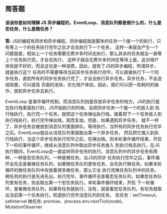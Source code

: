 ## 简答题

#### 谈谈你是如何理解 JS 异步编程的，EventLoop、消息队列都是做什么的，什么是宏任务，什么是微任务？

**答:**
JS的编程有同步和异步编程，同步编程就是脚本的任务一个接一个的执行，只有等上一个的任务执行完毕之后才会去执行下一个任务，
这样一来就会产生一个问题就是，假如上一个任务需要花费许多时间去执行，那么其余的任务就会一直等上个任务执行完，才会去执行，
这样子就会花费许多时间在等待上面，这对用户体验是不好的，而且这也是一种浪费。因此，就有了JS的异步编程，所谓异步，就是执行这个
任务时不需要等待当前异步任务执行完毕，可以直接执行下一个同步任务，直到所有的同步任务执行完了，才会去执行异步任务。异步任务，不会造成阻塞，可以提高
页面的渲染，优化用户体验。因此，我们可以把一些耗时的操作，放到异步任务去执行。

EventLoop 是事件循坏机制，而消息队列则是存放异步任务的地方。JS的执行是在执行栈里面执行的，JS开始执行的时候，会把同步任务一个接一个的放入到
执行栈执行，执行完一个任务，就把这个任务弹出执行栈，接着把下一个任务放入到执行栈执行，执行完毕弹出栈，周而复始。但是，如果遇到异步任务，
就不一样了，异步任务会被放到消息队列里面排队，等待执行，当所有的同步任务执行完毕之后。EventLoop就会从消息队列里面取出第一个异步任务，
然后把它推入到执行栈执行，当这个异步任务执行完毕之后，在弹出栈。则本轮事件循环结束，开启下一轮的事件循环，继续从消息队列中取出异步任务放入
到执行栈去执行。在JS执行期间，EventLoop会一直监听同步任务的执行。消息队列中的异步任务有两种，一种是宏任务队列，一种是微任务。当JS的同步
任务执行完毕之后，事件循环会先去查看微任务队列，如果微任务队列里有任务，会先执行微任务。如果本轮循环的微任务队列中存放着很多微任务，那么它会
执行完微任务队列中的任务。微任务的执行是先进先出。执行完毕，事件循环去查看宏任务队列，如果宏任务队列里有任务，则会取出第一个宏任务执行。本轮事件循环结束，开启
下一轮循环，查看微任务队列，如果有任务就执行，没有，就查看宏任务队列，有任务就取出当前第一个任务执行。知道执行完毕消息队列的任务。
宏任务：setTimeout、setInterval
微任务: promise、process.env.nextTick(node)、MutationObserver

